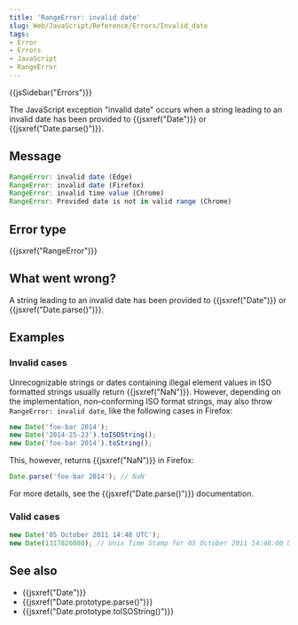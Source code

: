 ```yaml
---
title: 'RangeError: invalid date'
slug: Web/JavaScript/Reference/Errors/Invalid_date
tags:
- Error
- Errors
- JavaScript
- RangeError
---
```

{{jsSidebar("Errors")}}

The JavaScript exception "invalid date" occurs when a string leading to an
invalid date has been provided to {{jsxref("Date")}} or
{{jsxref("Date.parse()")}}.

## Message

```js
RangeError: invalid date (Edge)
RangeError: invalid date (Firefox)
RangeError: invalid time value (Chrome)
RangeError: Provided date is not in valid range (Chrome)
```

## Error type

{{jsxref("RangeError")}}

## What went wrong?

A string leading to an invalid date has been provided to
{{jsxref("Date")}} or {{jsxref("Date.parse()")}}.

## Examples

### Invalid cases

Unrecognizable strings or dates containing illegal element values in ISO
formatted strings usually return {{jsxref("NaN")}}. However, depending on
the implementation, non–conforming ISO format strings, may also throw
`RangeError: invalid date`, like the following cases in Firefox:

```js example-bad
new Date('foo-bar 2014');
new Date('2014-25-23').toISOString();
new Date('foo-bar 2014').toString();
```

This, however, returns {{jsxref("NaN")}} in Firefox:

```js example-bad
Date.parse('foo-bar 2014'); // NaN
```

For more details, see the {{jsxref("Date.parse()")}} documentation.

### Valid cases

```js example-good
new Date('05 October 2011 14:48 UTC');
new Date(1317826080); // Unix Time Stamp for 05 October 2011 14:48:00 UTC
```

## See also

*   {{jsxref("Date")}}
*   {{jsxref("Date.prototype.parse()")}}
*   {{jsxref("Date.prototype.toISOString()")}}
